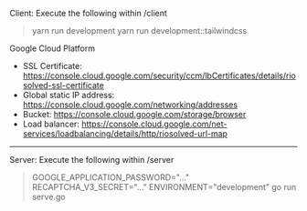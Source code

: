 Client:
Execute the following within /client
> yarn run development
> yarn run development::tailwindcss

Google Cloud Platform
- SSL Certificate: https://console.cloud.google.com/security/ccm/lbCertificates/details/riosolved-ssl-certificate
- Global static IP address: https://console.cloud.google.com/networking/addresses
- Bucket: https://console.cloud.google.com/storage/browser
- Load balancer: https://console.cloud.google.com/net-services/loadbalancing/details/http/riosolved-url-map

---

Server:
Execute the following within /server
> GOOGLE_APPLICATION_PASSWORD="..." RECAPTCHA_V3_SECRET="..." ENVIRONMENT="development" go run serve.go
